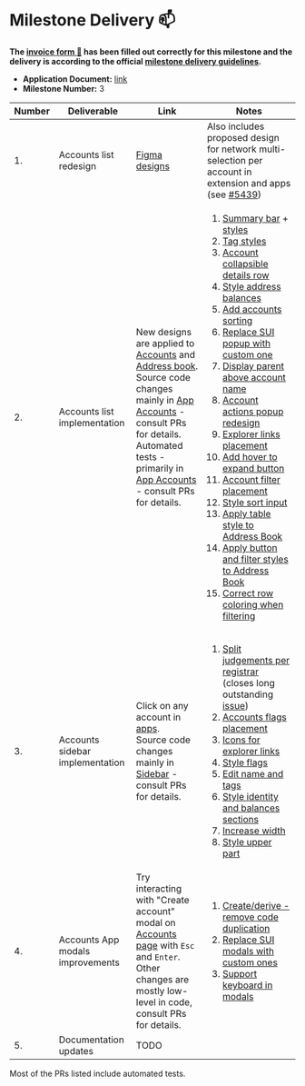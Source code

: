 # Milestone Delivery :mailbox:

**The [invoice form :pencil:](https://docs.google.com/forms/d/e/1FAIpQLSfmNYaoCgrxyhzgoKQ0ynQvnNRoTmgApz9NrMp-hd8mhIiO0A/viewform) has been filled out correctly for this milestone and the delivery is according to the official [milestone delivery guidelines](https://github.com/w3f/Grants-Program/blob/master/docs/milestone-deliverables-guidelines.md).**

* **Application Document:** [link](https://github.com/w3f/Grants-Program/blob/master/applications/polkadot-desktop-app.md)
* **Milestone Number:** 3

| Number | Deliverable                   | Link          | Notes |
| --- | -------------------------------- | ------------- |------ |
| 1.  | Accounts list redesign           | [Figma designs][figma-designs] | Also includes proposed design for network multi-selection per account in extension and apps (see [#5439][apps-5439]) |
| 2.  | Accounts list implementation     | New designs are applied to [Accounts][app-accounts] and [Address book][app-address-book]. <br/> Source code changes mainly in [App Accounts][code-accounts] - consult PRs for details.<br/>Automated tests - primarily in [App Accounts][code-accounts-tests] - consult PRs for details. | <ol><li>[Summary bar][pr-summary-bar] + [styles][pr-summary-bar-styles]</li><li>[Tag styles][pr-tag-styles]</li><li>[Account collapsible details row][pr-row-details]</li><li>[Style address balances][pr-style-address-balances]</li><li>[Add accounts sorting][pr-accounts-sorting]</li><li>[Replace SUI popup with custom one][pr-replace-sui-popup]</li><li>[Display parent above account name][pr-display-parent]</li><li>[Account actions popup redesign][pr-accounts-popup]</li><li>[Explorer links placement][pr-accounts-buttons]</li><li>[Add hover to expand button][pr-expand-hover]</li><li>[Account filter placement][pr-move-filter-input]</li><li>[Style sort input][pr-sort-style]</li><li>[Apply table style to Address Book][pr-row-details-addresses]</li><li>[Apply button and filter styles to Address Book][pr-filter-addresses]</li><li>[Correct row coloring when filtering][pr-filtering-bugfix]</li><ol> |
| 3.  | Accounts sidebar implementation  | Click on any account in [apps][app].<br/>Source code changes mainly in [Sidebar][code-sidebar] - consult PRs for details. | <ol><li>[Split judgements per registrar][pr-registrars] (closes long outstanding [issue][apps-2297-registrars])</li><li>[Accounts flags placement][pr-flags-width]</li><li>[Icons for explorer links][pr-sidebar-links]</li><li>[Style flags][pr-sidebar-flags]</li><li>[Edit name and tags][pr-sidebar-edit]</li><li>[Style identity and balances sections][pr-sidebar-identity]</li><li>[Increase width][pr-sidebar-width]</li><li>[Style upper part][pr-sidebar-style-upper]</li></ol> | 
| 4.  | Accounts App modals improvements | Try interacting with "Create account" modal on [Accounts page][app-accounts] with `Esc` and `Enter`. Other changes are mostly low-level in code, consult PRs for details.| <ol><li>[Create/derive - remove code duplication][pr-modals-duplication]</li><li>[Replace SUI modals with custom ones][pr-replace-sui-modal]</li><li>[Support keyboard in modals][pr-keyboard-in-modal]</li></ol> |
| 5.  | Documentation updates            | TODO | |

Most of the PRs listed include automated tests.

[app]: https://polkadot.js.org/apps
[app-accounts]: https://polkadot.js.org/apps/#/accounts 
[app-address-book]: https://polkadot.js.org/apps/#/addresses 
[figma-designs]: https://www.figma.com/file/5NAICV06SHNbbIoYhrUS3u/PolkaDot?node-id=2839%3A8075
[code-accounts]: https://github.com/polkadot-js/apps/blob/master/packages/page-accounts/src/Accounts/index.tsx
[code-accounts-tests]: https://github.com/polkadot-js/apps/blob/master/packages/page-accounts/src/Accounts/index.spec.ts
[pr-summary-bar]: https://github.com/polkadot-js/apps/pull/5876
[pr-summary-bar-styles]: https://github.com/polkadot-js/apps/pull/5891
[pr-tag-styles]: https://github.com/polkadot-js/apps/pull/5893
[pr-row-details]: https://github.com/polkadot-js/apps/pull/5975
[pr-modals-duplication]: https://github.com/polkadot-js/apps/pull/5895
[apps-5439]: https://github.com/polkadot-js/apps/issues/5439
[pr-style-address-balances]: https://github.com/polkadot-js/apps/pull/5897
[pr-replace-sui-modal]: https://github.com/polkadot-js/apps/pull/5914
[pr-accounts-sorting]: https://github.com/polkadot-js/apps/pull/5923
[pr-replace-sui-popup]: https://github.com/polkadot-js/apps/pull/5924
[pr-display-parent]: https://github.com/polkadot-js/apps/pull/5947
[pr-keyboard-in-modal]: https://github.com/polkadot-js/apps/pull/5968
[code-sidebar]: https://github.com/polkadot-js/apps/tree/master/packages/page-accounts/src/Sidebar
[pr-flags-width]: https://github.com/polkadot-js/apps/pull/5957
[pr-sidebar-links]: https://github.com/polkadot-js/apps/pull/5999
[pr-sidebar-flags]: https://github.com/polkadot-js/apps/pull/6003
[pr-accounts-popup]: https://github.com/polkadot-js/apps/pull/6007
[pr-accounts-buttons]: https://github.com/polkadot-js/apps/pull/6012
[pr-sidebar-edit]: https://github.com/polkadot-js/apps/pull/6049
[pr-expand-hover]: https://github.com/polkadot-js/apps/pull/6052
[pr-move-filter-input]: https://github.com/polkadot-js/apps/pull/6089
[pr-sidebar-identity]: https://github.com/polkadot-js/apps/pull/6096
[pr-sort-style]: https://github.com/polkadot-js/apps/pull/6099
[pr-sidebar-width]: https://github.com/polkadot-js/apps/pull/6104
[pr-sidebar-style-upper]: https://github.com/polkadot-js/apps/pull/6115
[pr-row-details-addresses]: https://github.com/polkadot-js/apps/pull/6122
[pr-filter-addresses]: https://github.com/polkadot-js/apps/pull/6155
[pr-tests-output]: https://github.com/polkadot-js/apps/pull/6132
[pr-filtering-bugfix]: https://github.com/polkadot-js/apps/pull/6166
[pr-registrars]: https://github.com/polkadot-js/apps/pull/6157
[apps-2297-registrars]: https://github.com/polkadot-js/apps/issues/2297
